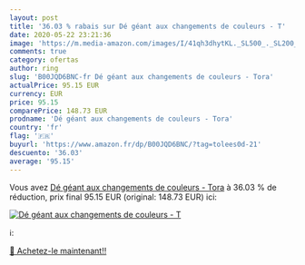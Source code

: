 ```yaml
---
layout: post
title: '36.03 % rabais sur Dé géant aux changements de couleurs - T'
date: 2020-05-22 23:21:36
image: 'https://m.media-amazon.com/images/I/41qh3dhytKL._SL500_._SL200_.jpg'
comments: true
category: ofertas
author: ring
slug: 'B00JQD6BNC-fr Dé géant aux changements de couleurs - Tora'
actualPrice: 95.15 EUR
currency: EUR
price: 95.15
comparePrice: 148.73 EUR
prodname: 'Dé géant aux changements de couleurs - Tora'
country: 'fr'
flag: '🇫🇷'
buyurl: 'https://www.amazon.fr/dp/B00JQD6BNC/?tag=tolees0d-21'
descuento: '36.03'
average: '95.15'
---
```


Vous avez [Dé géant aux changements de couleurs - Tora](https://www.amazon.fr/dp/B00JQD6BNC/?tag=tolees0d-21)  à  36.03 % de réduction, prix final  95.15 EUR (original: 148.73 EUR) ici:

[![Dé géant aux changements de couleurs - T](https://m.media-amazon.com/images/I/41qh3dhytKL._SL500_._SL200_.jpg)](https://www.amazon.fr/dp/B00JQD6BNC/?tag=tolees0d-21)

ℹ️:


[🛒 Achetez-le maintenant!!](https://www.amazon.fr/dp/B00JQD6BNC/?tag=tolees0d-21)
